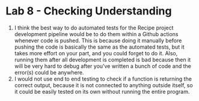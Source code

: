 # Lab 8 - Checking Understanding
1. I think the best way to do automated tests for the Recipe project development pipeline would be to do them within a Github actions whenever code is pushed. This is because doing it manually before pushing the code is basically the same as the automated tests, but it takes more effort on your part, and you could forget to do it. Also, running them after all development is completed is bad because then it will be very hard to debug after you've written a bunch of code and the error(s) could be anywhere.
2. I would not use end to end testing to check if a function is returning the correct output, because it is not connected to anything outside itself, so it could be easily tested on its own without running the entire program.
